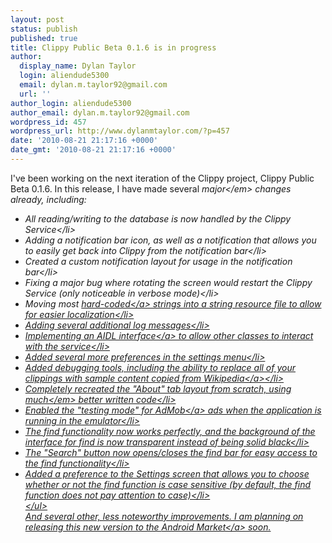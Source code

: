 ```yaml
---
layout: post
status: publish
published: true
title: Clippy Public Beta 0.1.6 is in progress
author:
  display_name: Dylan Taylor
  login: aliendude5300
  email: dylan.m.taylor92@gmail.com
  url: ''
author_login: aliendude5300
author_email: dylan.m.taylor92@gmail.com
wordpress_id: 457
wordpress_url: http://www.dylanmtaylor.com/?p=457
date: '2010-08-21 21:17:16 +0000'
date_gmt: '2010-08-21 21:17:16 +0000'
---
```

<p>I've been working on the next iteration of the Clippy project, Clippy Public Beta 0.1.6. In this release, I have made several <em>major<&#47;em> changes already, including:</p>
<ul>
<li>All reading&#47;writing to the database is now handled by the Clippy Service<&#47;li>
<li>Adding a notification bar icon, as well as a notification that allows you to easily get back into Clippy from the notification bar<&#47;li>
<li>Created a custom notification layout for usage in the notification bar<&#47;li>
<li>Fixing a major bug where rotating the screen would restart the Clippy Service (only noticeable in verbose mode)<&#47;li>
<li>Moving most <a class="zem_slink" title="Hard coding" rel="wikipedia" href="http:&#47;&#47;en.wikipedia.org&#47;wiki&#47;Hard_coding">hard-coded<&#47;a> strings into a string resource file to allow for easier localization<&#47;li>
<li>Adding several additional log messages<&#47;li>
<li>Implementing an <a href="http:&#47;&#47;developer.android.com&#47;guide&#47;developing&#47;tools&#47;aidl.html">AIDL interface<&#47;a> to allow other classes to interact with the service<&#47;li>
<li>Added several more preferences in the settings menu<&#47;li>
<li>Added debugging tools, including the ability to replace all of your clippings with sample content copied from <a class="zem_slink" title="Wikipedia" rel="homepage" href="http:&#47;&#47;www.wikipedia.org">Wikipedia<&#47;a><&#47;li>
<li>Completely recreated the "About" tab layout from scratch, using <em>much<&#47;em> better written code<&#47;li>
<li>Enabled the "testing mode" for <a class="zem_slink" title="AdMob" rel="homepage" href="http:&#47;&#47;www.admob.com">AdMob<&#47;a> ads when the application is running in the emulator<&#47;li>
<li>The find functionality now works perfectly, and the background of the interface for find is now transparent instead of being solid black<&#47;li>
<li>The "Search" button now opens&#47;closes the find bar for easy access to the find functionality<&#47;li>
<li>Added a preference to the Settings screen that allows you to choose whether or not the find function is case sensitive (by default, the find function does not pay attention to case)<&#47;li><br />
<&#47;ul><br />
And several other, less noteworthy improvements. I am planning on releasing this new version to the <a class="zem_slink" title="Android Market" rel="homepage" href="http:&#47;&#47;www.android.com&#47;market&#47;">Android Market<&#47;a> soon.</p>
